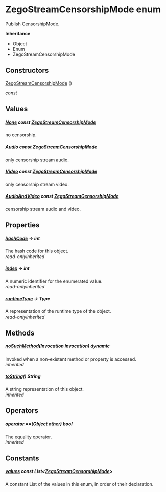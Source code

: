 


# ZegoStreamCensorshipMode enum







<p>Publish CensorshipMode.</p>



**Inheritance**

- Object
- Enum
- ZegoStreamCensorshipMode






## Constructors

[ZegoStreamCensorshipMode](../zego_uikit_prebuilt_live_audio_room/ZegoStreamCensorshipMode/ZegoStreamCensorshipMode.md) ()

  _const_ 


## Values

##### [None](../zego_uikit_prebuilt_live_audio_room/ZegoStreamCensorshipMode.md) const [ZegoStreamCensorshipMode](../zego_uikit_prebuilt_live_audio_room/ZegoStreamCensorshipMode.md)



<p>no censorship.</p>  




##### [Audio](../zego_uikit_prebuilt_live_audio_room/ZegoStreamCensorshipMode.md) const [ZegoStreamCensorshipMode](../zego_uikit_prebuilt_live_audio_room/ZegoStreamCensorshipMode.md)



<p>only censorship stream audio.</p>  




##### [Video](../zego_uikit_prebuilt_live_audio_room/ZegoStreamCensorshipMode.md) const [ZegoStreamCensorshipMode](../zego_uikit_prebuilt_live_audio_room/ZegoStreamCensorshipMode.md)



<p>only censorship stream video.</p>  




##### [AudioAndVideo](../zego_uikit_prebuilt_live_audio_room/ZegoStreamCensorshipMode.md) const [ZegoStreamCensorshipMode](../zego_uikit_prebuilt_live_audio_room/ZegoStreamCensorshipMode.md)



<p>censorship stream audio and video.</p>  





## Properties

##### [hashCode](../zego_uikit_prebuilt_live_audio_room/ZegoStreamCensorshipMode/hashCode.md) &#8594; int



The hash code for this object.  
_<span class="feature">read-only</span><span class="feature">inherited</span>_



##### [index](../zego_uikit_prebuilt_live_audio_room/ZegoStreamCensorshipMode/index.md) &#8594; int



A numeric identifier for the enumerated value.  
_<span class="feature">read-only</span><span class="feature">inherited</span>_



##### [runtimeType](../zego_uikit_prebuilt_live_audio_room/ZegoStreamCensorshipMode/runtimeType.md) &#8594; Type



A representation of the runtime type of the object.  
_<span class="feature">read-only</span><span class="feature">inherited</span>_





## Methods

##### [noSuchMethod](../zego_uikit_prebuilt_live_audio_room/ZegoStreamCensorshipMode/noSuchMethod.md)(Invocation invocation) dynamic



Invoked when a non-existent method or property is accessed.  
_<span class="feature">inherited</span>_



##### [toString](../zego_uikit_prebuilt_live_audio_room/ZegoStreamCensorshipMode/toString.md)() String



A string representation of this object.  
_<span class="feature">inherited</span>_





## Operators

##### [operator ==](../zego_uikit_prebuilt_live_audio_room/ZegoStreamCensorshipMode/operator_equals.md)(Object other) bool



The equality operator.  
_<span class="feature">inherited</span>_










## Constants

##### [values](../zego_uikit_prebuilt_live_audio_room/ZegoStreamCensorshipMode/values-constant.md) const List&lt;[ZegoStreamCensorshipMode](../zego_uikit_prebuilt_live_audio_room/ZegoStreamCensorshipMode.md)>



A constant List of the values in this enum, in order of their declaration.  









